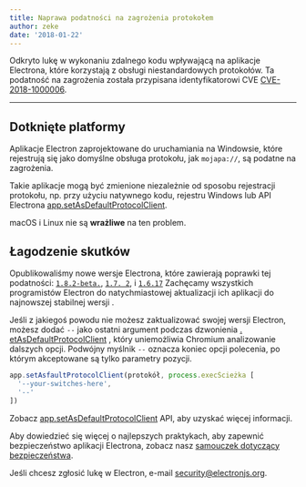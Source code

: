 ```yaml
---
title: Naprawa podatności na zagrożenia protokołem
author: zeke
date: '2018-01-22'
---
```


Odkryto lukę w wykonaniu zdalnego kodu wpływającą na aplikacje Electrona, które korzystają z obsługi niestandardowych protokołów. Ta podatność na zagrożenia została przypisana identyfikatorowi CVE [CVE-2018-1000006](https://cve.mitre.org/cgi-bin/cvename.cgi?name=CVE-2018-1000006).

---

## Dotknięte platformy

Aplikacje Electron zaprojektowane do uruchamiania na Windowsie, które rejestrują się jako domyślne obsługa protokołu, jak `mojapa://`, są podatne na zagrożenia.

Takie aplikacje mogą być zmienione niezależnie od sposobu rejestracji protokołu, np. przy użyciu natywnego kodu, rejestru Windows lub API Electrona [app.setAsDefaultProtocolClient](https://electronjs.org/docs/api/app#appsetasdefaultprotocolclientprotocol-path-args-macos-windows).

macOS i Linux nie są **wrażliwe** na ten problem.

## Łagodzenie skutków

Opublikowaliśmy nowe wersje Electrona, które zawierają poprawki tej podatności: [`1.8.2-beta.`](https://github.com/electron/electron/releases/tag/v1.8.2-beta.5), [`1.7. 2`](https://github.com/electron/electron/releases/tag/v1.7.12), i [`1.6.17`](https://github.com/electron/electron/releases/tag/v2.6.17) Zachęcamy wszystkich programistów Electron do natychmiastowej aktualizacji ich aplikacji do najnowszej stabilnej wersji .

Jeśli z jakiegoś powodu nie możesz zaktualizować swojej wersji Electron, możesz dodać `--` jako ostatni argument podczas dzwonienia [. etAsDefaultProtocolClient](https://electronjs.org/docs/api/app#appsetasdefaultprotocolclientprotocol-path-args-macos-windows) , który uniemożliwia Chromium analizowanie dalszych opcji. Podwójny myślnik `--` oznacza koniec opcji polecenia, po którym akceptowane są tylko parametry pozycji.

```js
app.setAsfaultProtocolClient(protokół, process.execŚcieżka [
  '--your-switches-here',
  '--'
])
```

Zobacz [app.setAsDefaultProtocolClient](https://electronjs.org/docs/api/app#appsetasdefaultprotocolclientprotocol-path-args-macos-windows) API, aby uzyskać więcej informacji.

Aby dowiedzieć się więcej o najlepszych praktykach, aby zapewnić bezpieczeństwo aplikacji Electrona, zobacz nasz [samouczek dotyczący bezpieczeństwa](https://electronjs.org/docs/tutorial/security).

Jeśli chcesz zgłosić lukę w Electron, e-mail security@electronjs.org.
